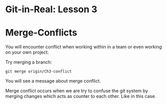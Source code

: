# Git-in-Real: Lesson 3

# Merge-Conflicts

You will encounter conflict when working within in a team or even working on your own project. 

Try merging a branch:

```git merge origin/Ch3-conflict```

You will see a message about merge conflict.

Merge conflict occurs when we are try to confuse the git system by merging changes which acts as counter to each other. Like in this case. 


